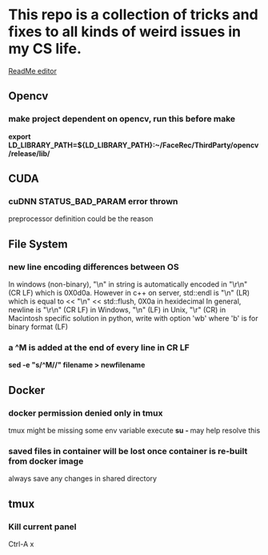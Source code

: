 # This repo is a collection of tricks and fixes to all kinds of weird issues in my CS life.
[ReadMe editor](https://help.github.com/articles/basic-writing-and-formatting-syntax/)

## Opencv

### make project dependent on opencv, run this before make
**export LD_LIBRARY_PATH=${LD_LIBRARY_PATH}:~/FaceRec/ThirdParty/opencv/release/lib/**

## CUDA

### cuDNN STATUS_BAD_PARAM error thrown
preprocessor definition could be the reason

## File System

### new line encoding differences between OS
In windows (non-binary), "\n" in string is automatically encoded in "\r\n" (CR LF) which is 0X0d0a. 
However in c++ on server, std::endl is "\n" (LR) which is equal to << "\n" << std::flush, 0X0a in hexidecimal
In general, newline is "\r\n" (CR LF) in Windows, "\n" (LF) in Unix, "\r" (CR) in Macintosh 
specific solution in python, write with option 'wb' where 'b' is for binary format (LF)

### a ^M is added at the end of every line in CR LF
**sed -e "s/^M//" filename > newfilename**

## Docker

### docker permission denied only in tmux
tmux might be missing some env variable
execute **su - <username>**
may help resolve this
  
### saved files in container will be lost once container is re-built from docker image
always save any changes in shared directory

## tmux

### Kill current panel
Ctrl-A x
